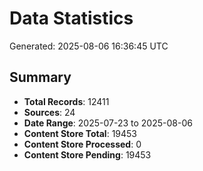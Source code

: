 # Data Statistics

Generated: 2025-08-06 16:36:45 UTC

## Summary

- **Total Records**: 12411
- **Sources**: 24
- **Date Range**: 2025-07-23 to 2025-08-06
- **Content Store Total**: 19453
- **Content Store Processed**: 0
- **Content Store Pending**: 19453
